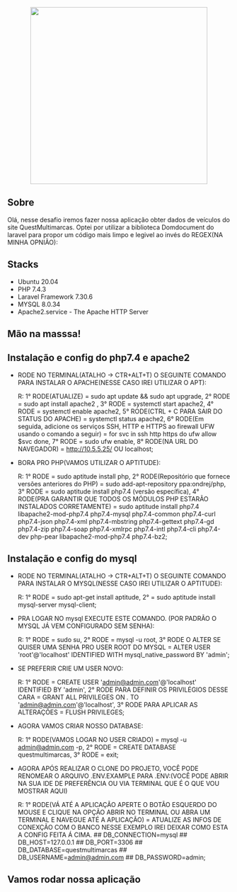 <p align="center">
    <a href="https://laravel.com" target="_blank">
        <img src="https://static.autoconf.com.br/site-quest-multimarcas/images/logo.png?1e735f3a33e0d80d877bf225314fb369" width="400">
    </a>
</p>

## Sobre

Olá, nesse desafio iremos fazer nossa aplicação obter dados de veículos do site QuestMultimarcas. Optei por utilizar a biblioteca Domdocument do laravel para propor um código mais limpo e legivel ao invés do REGEX(NA MINHA OPNIÃO):

## Stacks

- Ubuntu 20.04
- PHP 7.4.3
- Laravel Framework 7.30.6
- MYSQL 8.0.34
- Apache2.service - The Apache HTTP Server

## Mão na masssa!

## Instalação e config do php7.4 e apache2

- RODE NO TERMINAL(ATALHO -> CTR+ALT+T) O SEGUINTE COMANDO PARA INSTALAR O APACHE(NESSE CASO IREI UTILIZAR O APT):

	R: 1° RODE(ATUALIZE) = sudo apt update && sudo apt upgrade, 2° RODE = sudo apt install apache2 , 3° RODE = systemctl start apache2, 4° RODE = systemctl enable apache2, 5° RODE(CTRL + C PARA SAIR DO STATUS DO APACHE) = systemctl status apache2, 6° RODE(Em seguida, adicione os serviços SSH, HTTP e HTTPS ao firewall UFW usando o comando a seguir) =  for svc in ssh http https
                                                                                                                                                                    do 
                                                                                                                                                                    ufw allow $svc
                                                                                                                                                                    done, 
    7° RODE = sudo ufw enable, 8° RODE(NA URL DO NAVEGADOR) = http://10.5.5.25/ OU localhost;

- BORA PRO PHP(VAMOS UTILIZAR O APTITUDE):

	R: 1° RODE = sudo aptitude install php, 2° RODE(Repositório que fornece versões anteriores do PHP) = sudo add-apt-repository ppa:ondrej/php, 3° RODE = sudo aptitude install php7.4 (versão específica), 4° RODE(PRA GARANTIR QUE TODOS OS MÓDULOS PHP ESTARÃO INSTALADOS CORRETAMENTE) = sudo aptitude install php7.4 libapache2-mod-php7.4 php7.4-mysql php7.4-common php7.4-curl php7.4-json php7.4-xml php7.4-mbstring php7.4-gettext php7.4-gd php7.4-zip php7.4-soap php7.4-xmlrpc php7.4-intl php7.4-cli php7.4-dev php-pear libapache2-mod-php7.4 php7.4-bz2;

## Instalação e config do mysql

- RODE NO TERMINAL(ATALHO -> CTR+ALT+T) O SEGUINTE COMANDO PARA INSTALAR O MYSQL(NESSE CASO IREI UTILIZAR O APTITUDE):

	R: 1° RODE = sudo apt-get install aptitude, 2° = sudo aptitude install mysql-server mysql-client;

- PRA LOGAR NO mysql EXECUTE ESTE COMANDO. (POR PADRÃO O MYSQL JÁ VEM CONFIGURADO SEM SENHA):

	R: 1° RODE = sudo su, 2° RODE = mysql -u root, 3° RODE O ALTER SE QUISER UMA SENHA PRO USER ROOT DO MYSQL = ALTER USER 'root'@'localhost' IDENTIFIED WITH mysql_native_password BY 'admin';

- SE PREFERIR CRIE UM USER NOVO:
    
    R: 1° RODE = CREATE USER 'admin@admin.com'@'localhost' IDENTIFIED BY 'admin', 2° RODE PARA DEFINIR OS PRIVILÉGIOS DESSE CARA = GRANT ALL PRIVILEGES ON *.* TO 'admin@admin.com'@'localhost', 3° RODE PARA APLICAR AS ALTERAÇÕES = FLUSH PRIVILEGES;

- AGORA VAMOS CRIAR NOSSO DATABASE:
    
    R: 1° RODE(VAMOS LOGAR NO USER CRIADO) = mysql -u admin@admin.com -p, 2° RODE = CREATE DATABASE questmultimarcas, 3° RODE = exit;

- AGORA APÓS REALIZAR O CLONE DO PROJETO, VOCÊ PODE RENOMEAR O ARQUIVO .ENV.EXAMPLE PARA .ENV:(VOCÊ PODE ABRIR NA SUA IDE DE PREFERÊNCIA OU VIA TERMINAL QUE É O QUE VOU MOSTRAR AQUI)

    R: 1° RODE(VÁ ATÉ A APLICAÇÃO APERTE O BOTÃO ESQUERDO DO MOUSE E CLIQUE NA OPÇÃO ABRIR NO TERMINAL OU ABRA UM TERMINAL E NAVEGUE ATÉ A APLICAÇÃO) = ATUALIZE AS INFOS DE CONEXÇÃO COM O BANCO NESSE EXEMPLO IREI DEIXAR COMO ESTA A CONFIG FEITA Á CIMA.
        ## DB_CONNECTION=mysql
        ## DB_HOST=127.0.0.1
        ## DB_PORT=3306
        ## DB_DATABASE=questmultimarcas
        ## DB_USERNAME=admin@admin.com
        ## DB_PASSWORD=admin;

## Vamos rodar nossa aplicação